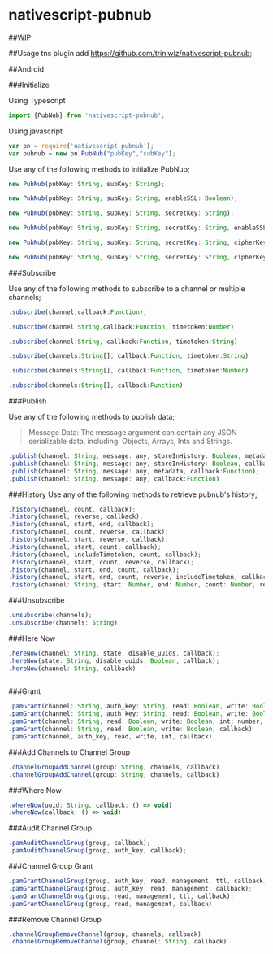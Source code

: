 # nativescript-pubnub
##WIP

##Usage
tns plugin add https://github.com/triniwiz/nativescript-pubnub;

##Android

###Initialize

Using Typescript
```js
import {PubNub} from 'nativescript-pubnub';
```
Using javascript
```js
var pn = require('nativescript-pubnub');
var pubnub = new pn.PubNub("pubKey","subKey");
```

Use any of the following methods to initialize PubNub;
```js
new PubNub(pubKey: String, subKey: String);

new PubNub(pubKey: String, subKey: String, enableSSL: Boolean);

new PubNub(pubKey: String, subKey: String, secretKey: String);

new PubNub(pubKey: String, subKey: String, secretKey: String, enableSSL: Boolean);

new PubNub(pubKey: String, subKey: String, secretKey: String, cipherKey: String, enableSSL: Boolean);

new PubNub(pubKey: String, subKey: String, secretKey: String, cipherKey: String, enableSSL: Boolean, iv: String);
```

    
###Subscribe

Use any of the following methods to subscribe to a channel or multiple channels;

```js
.subscribe(channel,callback:Function);

.subscribe(channel:String,callback:Function, timetoken:Number)

.subscribe(channel:String, callback:Function, timetoken:String)

.subscribe(channels:String[], callback:Function, timetoken:String)

.subscribe(channels:String[], callback:Function, timetoken:Number)

.subscribe(channels:String[], callback:Function)
```

###Publish

Use any of the following methods to publish data;

>Message Data:
The message argument can contain any JSON serializable data, including: Objects, Arrays, Ints and Strings.


```js
.publish(channel: String, message: any, storeInHistory: Boolean, metadata:String, callback:Function);
.publish(channel: String, message: any, storeInHistory: Boolean, callback:Function);
.publish(channel: String, message: any, metadata, callback:Function);
.publish(channel: String, message: any, callback:Function)
```

###History
Use any of the following methods to retrieve pubnub's history;
```js
.history(channel, count, callback);
.history(channel, reverse, callback);
.history(channel, start, end, callback);
.history(channel, count, reverse, callback);
.history(channel, start, reverse, callback);
.history(channel, start, count, callback);
.history(channel, includeTimetoken, count, callback);
.history(channel, start, count, reverse, callback);
.history(channel, start, end, count, callback);
.history(channel, start, end, count, reverse, includeTimetoken, callback);
.history(channel: String, start: Number, end: Number, count: Number, reverse: Boolean, includeTimetoken: Boolean, callback:Function);
 ```
###Unsubscribe
```js
.unsubscribe(channels);
.unsubscribe(channels: String)
```

###Here Now
```js
.hereNow(channel: String, state, disable_uuids, callback);
.hereNow(state: String, disable_uuids: Boolean, callback);
.hereNow(channel: String, callback)
    
```
###Grant
```js
.pamGrant(channel: String, auth_key: String, read: Boolean, write: Boolean, int: number, callback)
.pamGrant(channel: String, auth_key: String, read: Boolean, write: Boolean, callback)
.pamGrant(channel: String, read: Boolean, write: Boolean, int: number, callback)
.pamGrant(channel: String, read: Boolean, write: Boolean, callback)
.pamGrant(channel, auth_key, read, write, int, callback)
```
###Add Channels to Channel Group   
```js
.channelGroupAddChannel(group: String, channels, callback)
.channelGroupAddChannel(group: String, channels, callback)
```

###Where Now
```js
.whereNow(uuid: String, callback: () => void)
.whereNow(callback: () => void)
```

###Audit Channel Group
```js
.pamAuditChannelGroup(group, callback);
.pamAuditChannelGroup(group, auth_key, callback);   
```
###Channel Group Grant
```js
.pamGrantChannelGroup(group, auth_key, read, management, ttl, callback);
.pamGrantChannelGroup(group, auth_key, read, management, callback);
.pamGrantChannelGroup(group, read, management, ttl, callback);
.pamGrantChannelGroup(group, read, management, callback)
```
###Remove Channel Group
```js
.channelGroupRemoveChannel(group, channels, callback)
.channelGroupRemoveChannel(group, channel: String, callback)
```